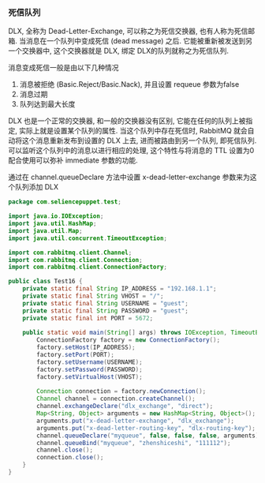 
### 死信队列

DLX, 全称为 Dead-Letter-Exchange, 可以称之为死信交换器, 也有人称为死信邮箱. 当消息在一个队列中变成死信 (dead message) 之后. 它能被重新被发送到另一个交换器中, 这个交换器就是 DLX, 绑定 DLX的队列就称之为死信队列. 

消息变成死信一般是由以下几种情况
1) 消息被拒绝 (Basic.Reject/Basic.Nack), 并且设置 requeue 参数为false
2) 消息过期
3) 队列达到最大长度

DLX 也是一个正常的交换器, 和一般的交换器没有区别, 它能在任何的队列上被指定, 实际上就是设置某个队列的属性. 当这个队列中存在死信时, RabbitMQ 就会自动将这个消息重新发布到设置的 DLX 上去, 进而被路由到另一个队列, 即死信队列. 可以监听这个队列中的消息以进行相应的处理, 这个特性与将消息的 TTL 设置为0配合使用可以弥补 immediate 参数的功能.

通过在 channel.queueDeclare 方法中设置 x-dead-letter-exchange 参数来为这个队列添加 DLX

```java
package com.seliencepuppet.test;

import java.io.IOException;
import java.util.HashMap;
import java.util.Map;
import java.util.concurrent.TimeoutException;

import com.rabbitmq.client.Channel;
import com.rabbitmq.client.Connection;
import com.rabbitmq.client.ConnectionFactory;

public class Test16 {
	private static final String IP_ADDRESS = "192.168.1.1";
	private static final String VHOST = "/";
	private static final String USERNAME = "guest";
	private static final String PASSWORD = "guest";
	private static final int PORT = 5672;
	
	public static void main(String[] args) throws IOException, TimeoutException, InterruptedException {
		ConnectionFactory factory = new ConnectionFactory();
		factory.setHost(IP_ADDRESS);
		factory.setPort(PORT);
		factory.setUsername(USERNAME);
		factory.setPassword(PASSWORD);
		factory.setVirtualHost(VHOST);
		
		Connection connection = factory.newConnection();
		Channel channel = connection.createChannel();		
		channel.exchangeDeclare("dlx_exchange", "direct");
		Map<String, Object> arguments = new HashMap<String, Object>();
		arguments.put("x-dead-letter-exchange", "dlx_exchange");
		arguments.put("x-dead-letter-routing-key", "dlx-routing-key");
		channel.queueDeclare("myqueue", false, false, false, arguments);
		channel.queueBind("myqueue", "zhenshiceshi", "111112");
		channel.close();
		connection.close();
	}
}
```
